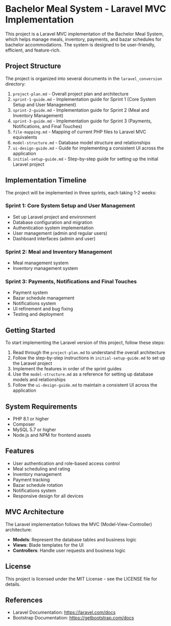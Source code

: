 # Bachelor Meal System - Laravel MVC Implementation

This project is a Laravel MVC implementation of the Bachelor Meal System, which helps manage meals, inventory, payments, and bazar schedules for bachelor accommodations. The system is designed to be user-friendly, efficient, and feature-rich.

## Project Structure

The project is organized into several documents in the `laravel_conversion` directory:

1. `project-plan.md` - Overall project plan and architecture
2. `sprint-1-guide.md` - Implementation guide for Sprint 1 (Core System Setup and User Management)
3. `sprint-2-guide.md` - Implementation guide for Sprint 2 (Meal and Inventory Management)
4. `sprint-3-guide.md` - Implementation guide for Sprint 3 (Payments, Notifications, and Final Touches)
5. `file-mapping.md` - Mapping of current PHP files to Laravel MVC equivalents
6. `model-structure.md` - Database model structure and relationships
7. `ui-design-guide.md` - Guide for implementing a consistent UI across the application
8. `initial-setup-guide.md` - Step-by-step guide for setting up the initial Laravel project

## Implementation Timeline

The project will be implemented in three sprints, each taking 1-2 weeks:

### Sprint 1: Core System Setup and User Management
- Set up Laravel project and environment
- Database configuration and migration
- Authentication system implementation
- User management (admin and regular users)
- Dashboard interfaces (admin and user)

### Sprint 2: Meal and Inventory Management
- Meal management system
- Inventory management system

### Sprint 3: Payments, Notifications and Final Touches
- Payment system
- Bazar schedule management
- Notifications system
- UI refinement and bug fixing
- Testing and deployment

## Getting Started

To start implementing the Laravel version of this project, follow these steps:

1. Read through the `project-plan.md` to understand the overall architecture
2. Follow the step-by-step instructions in `initial-setup-guide.md` to set up the Laravel project
3. Implement the features in order of the sprint guides
4. Use the `model-structure.md` as a reference for setting up database models and relationships
5. Follow the `ui-design-guide.md` to maintain a consistent UI across the application

## System Requirements

- PHP 8.1 or higher
- Composer
- MySQL 5.7 or higher
- Node.js and NPM for frontend assets

## Features

- User authentication and role-based access control
- Meal scheduling and rating
- Inventory management
- Payment tracking
- Bazar schedule rotation
- Notifications system
- Responsive design for all devices

## MVC Architecture

The Laravel implementation follows the MVC (Model-View-Controller) architecture:

- **Models**: Represent the database tables and business logic
- **Views**: Blade templates for the UI
- **Controllers**: Handle user requests and business logic

## License

This project is licensed under the MIT License - see the LICENSE file for details.

## References

- Laravel Documentation: https://laravel.com/docs
- Bootstrap Documentation: https://getbootstrap.com/docs
